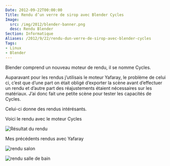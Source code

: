 ```yaml
---
Date: 2012-09-22T00:00:00
Title: Rendu d’un verre de sirop avec Blender Cycles
Image:
  src: /img/2012/blender-banner.png
  desc: Rendu Blender
Section: Informatique
Aliases: /2012/9/22/rendu-dun-verre-de-sirop-avec-blender-cycles
Tags:
- Linux
- Blender
---
```


Blender comprend un nouveau moteur de rendu, il se nomme Cycles.

Auparavant pour les rendus j’utilisais le moteur Yafaray, le problème de celui
ci, c’est que d’une part on était obligé d’exporter la scène avant d’effectuer
un rendu et d’autre part des réajustements étaient nécessaires sur les
matériaux. J’ai donc fait une petite scène pour tester les capacités de Cycles.

Celui-ci donne des rendus intérésants.

Voici le rendu avec le moteur Cycles

![Résultat du rendu](http://farm9.staticflickr.com/8320/8011468781_13b64ee82b_z_d.jpg)

Mes précédents rendus avec Yafaray

![rendu salon](http://farm3.staticflickr.com/2168/2492875600_f2beb25746_m_d.jpg)

![rendu salle de bain](http://farm3.staticflickr.com/2326/2278687752_8038a4e872_m_d.jpg)
